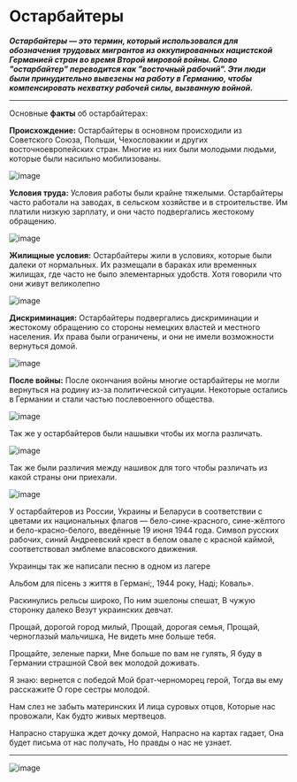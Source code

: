 # Остарбайтеры
***Остарбайтеры — это термин, который использовался для обозначения трудовых мигрантов из оккупированных нацистской Германией стран во время Второй мировой войны. Слово "остарбайтер" переводится как "восточный рабочий". Эти люди были принудительно вывезены на работу в Германию, чтобы компенсировать нехватку рабочей силы, вызванную войной.***

---

Основные **факты** об остарбайтерах:

**Происхождение:** Остарбайтеры в основном происходили из Советского Союза, Польши, Чехословакии и других восточноевропейских стран. Многие из них были молодыми людьми, которые были насильно мобилизованы.

![image](https://github.com/user-attachments/assets/73ea98d6-8980-4a9b-8e84-7bf23848d98b)


**Условия труда:** Условия работы были крайне тяжелыми. Остарбайтеры часто работали на заводах, в сельском хозяйстве и в строительстве. Им платили низкую зарплату, и они часто подвергались жестокому обращению.

![image](https://github.com/user-attachments/assets/8c8498ae-1726-4a63-b680-7db774b0e29f)

**Жилищные условия:** Остарбайтеры жили в условиях, которые были далеки от нормальных. Их размещали в бараках или временных жилищах, где часто не было элементарных удобств. Хотя говорили что они живут великолепно

![image](https://github.com/user-attachments/assets/34e30e59-5aed-40e8-bac6-cb606512093d)

**Дискриминация:** Остарбайтеры подвергались дискриминации и жестокому обращению со стороны немецких властей и местного населения. Их права были ограничены, и они не имели возможности вернуться домой.

![image](https://github.com/user-attachments/assets/c0ce00e2-6da9-41ad-9ba7-bac27d89c2ad)


**После войны:** После окончания войны многие остарбайтеры не могли вернуться на родину из-за политической ситуации. Некоторые остались в Германии и стали частью послевоенного общества.

![image](https://github.com/user-attachments/assets/d18faacd-6a1a-4044-8774-5f0e80760408)

Так же у остарбайтеров были нашывки чтобы их могла различать.

![image](https://github.com/user-attachments/assets/c63f320c-f07b-4577-89a9-8f2a0f0a6579)

Так же были различия между нашивок для того чтобы различать из какой страны они приехали.

![image](https://github.com/user-attachments/assets/18f439e4-384a-42a0-8250-62e5dc46e822)

У остарбайтеров из России, Украины и Беларуси в соответствии с цветами их национальных флагов — бело-сине-красного, сине-жёлтого и бело-красно-белого, введённые 19 июня 1944 года. Символ русских рабочих, синий Андреевский крест в белом овале с красной каймой, соответствовал эмблеме власовского движения.

Украинцы так же написали песню в одном из лагере

 Альбом для пісень з життя в Германi;, 1944 року, Надi; Коваль».
  
  
  Раскинулись рельсы широко,
  По ним эшелоны спешат,
  В чужую сторонку далеко
  Везут украинских девчат.
  
  Прощай, дорогой город милый,
  Прощай, дорогая семья,
  Прощай, черноглазый мальчишка,
  Не видеть мне больше тебя.
  
  Прощайте, зеленые парки,
  Мне больше по вам не гулять,
  Я буду в Германии страшной
  Свой век молодой доживать.
  
  Я знаю: вернется с победой
  Мой брат-черноморец герой,
  Тогда вы ему расскажите
  О горе сестры молодой.
  
  Нам слез не забыть материнских
  И лица суровых отцов,
  Которые нас провожали,
  Как будто живых мертвецов.
  
  Напрасно старушка ждет дочку домой,
  Напрасно на картах гадает,
  Она будет письма от нас получать,
  Но правды о нас не узнает.

---

![image](https://github.com/user-attachments/assets/366c9b10-6927-4823-a6fe-78b5447b352d)
